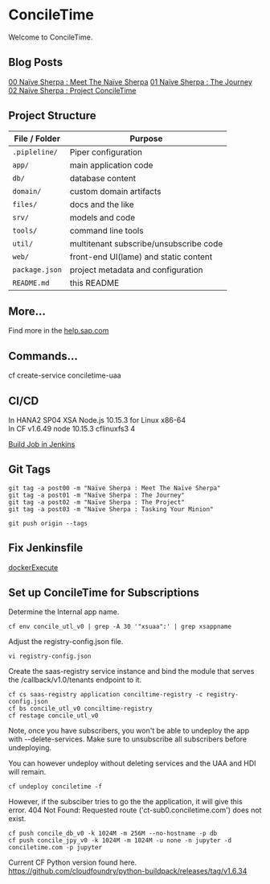 # ConcileTime

Welcome to ConcileTime. 

## Blog Posts

[00 Naïve Sherpa : Meet The Naïve Sherpa](https://blogs.sap.com/2019/07/22/00-naive-sherpa-meet-the-naive-sherpa/)
[01 Naïve Sherpa : The Journey](https://blogs.sap.com/2019/08/02/01-naive-sherpa-the-journey/)
[02 Naïve Sherpa : Project ConcileTime](https://blogs.sap.com/2019/08/07/02-naive-sherpa-project-conciletime/)

## Project Structure

File / Folder | Purpose
---------|----------
`.pipleline/` | Piper configuration
`app/` | main application code
`db/` | database content
`domain/` | custom domain artifacts
`files/` | docs and the like
`srv/` | models and code
`tools/` | command line tools
`util/` | multitenant subscribe/unsubscribe code
`web/` | front-end UI(lame) and static content
`package.json` | project metadata and configuration
`README.md` | this README


## More...

Find more in the [help.sap.com](https://help.sap.com/viewer/65de2977205c403bbc107264b8eccf4b/Cloud/en-US/00823f91779d4d42aa29a498e0535cdf.html)

## Commands...

cf create-service conciletime-uaa

## CI/CD

In HANA2 SP04 XSA Node.js 10.15.3 for Linux x86-64    
In CF v1.6.49 node	10.15.3	cflinuxfs3           4


[Build Job in Jenkins](http://jenkins.sap-a-team.com:8080/job/ConcileTime/)

## Git Tags
```
git tag -a post00 -m "Naïve Sherpa : Meet The Naïve Sherpa"
git tag -a post01 -m "Naïve Sherpa : The Journey"
git tag -a post02 -m "Naïve Sherpa : The Project"
git tag -a post03 -m "Naïve Sherpa : Tasking Your Minion"

git push origin --tags
```

## Fix Jenkinsfile
[dockerExecute](https://sap.github.io/jenkins-library/steps/dockerExecute/)


## Set up ConcileTime for Subscriptions
Determine the Internal app name.
```
cf env concile_utl_v0 | grep -A 30 '"xsuaa":' | grep xsappname
```
Adjust the registry-config.json file.
```
vi registry-config.json
```
Create the saas-registry service instance and bind the module that serves the /callback/v1.0/tenants endpoint to it. 
```
cf cs saas-registry application conciltime-registry -c registry-config.json
cf bs concile_utl_v0 conciltime-registry
cf restage concile_utl_v0
```
Note, once you have subscribers, you won't be able to undeploy the app with --delete-services.
Make sure to unsubscribe all subscribers before undeploying.

You can however undeploy without deleting services and the UAA and HDI will remain.
```
cf undeploy conciletime -f
```

However, if the subsciber tries to go the the application, it will give this error.
404 Not Found: Requested route ('ct-sub0.conciletime.com') does not exist.

```
cf push concile_db_v0 -k 1024M -m 256M --no-hostname -p db
cf push concile_jpy_v0 -k 1024M -m 1024M -u none -n jupyter -d conciletime.com -p jupyter
```

Current CF Python version found here.
https://github.com/cloudfoundry/python-buildpack/releases/tag/v1.6.34
